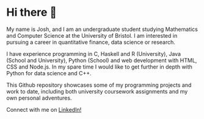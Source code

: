 # Hi there 👋

My name is Josh, and I am an undergraduate student studying Mathematics and Computer Science at the University of Bristol. I am interested in pursuing a career in quantitative finance, data science or research. 

I have experience programming in C, Haskell and R (University), Java (School and University), Python (School) and web development with HTML, CSS and Node.js. In my spare time I would like to get further in depth with Python for data science and C++.

This Github repository showcases some of my programming projects and work to date, including both university coursework assignments and my own personal adventures.

Connect with me on [LinkedIn!](https://www.linkedin.com/in/jgacton)
